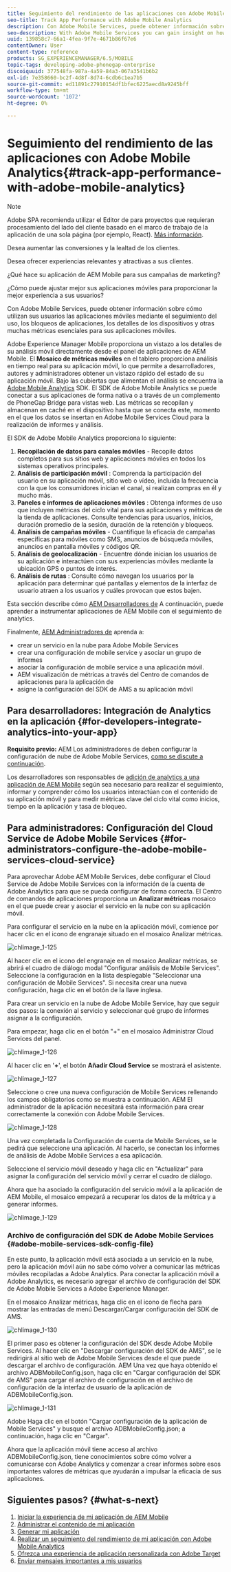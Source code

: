 ```yaml
---
title: Seguimiento del rendimiento de las aplicaciones con Adobe Mobile Analytics
seo-title: Track App Performance with Adobe Mobile Analytics
description: Con Adobe Mobile Services, puede obtener información sobre cómo utilizan sus usuarios las aplicaciones móviles mediante el seguimiento del uso, los bloqueos de aplicaciones, los detalles de los dispositivos y otras muchas métricas esenciales para sus aplicaciones móviles. Siga esta página para obtener más información.
seo-description: With Adobe Mobile Services you can gain insight on how your users are using your mobile apps by tracking usage, app crashes, device details and so many other critical metrics for your mobile apps. Follow this page to learn more.
uuid: 139858c7-66a1-4fea-9f7e-4671b86f67e6
contentOwner: User
content-type: reference
products: SG_EXPERIENCEMANAGER/6.5/MOBILE
topic-tags: developing-adobe-phonegap-enterprise
discoiquuid: 377548fa-987a-4a59-84a3-067a3541b6b2
exl-id: 7e358660-bc2f-4d8f-8d74-6cdb6c1ea7b5
source-git-commit: ed11891c27910154df1bfec6225aecd8a9245bff
workflow-type: tm+mt
source-wordcount: '1072'
ht-degree: 0%

---
```


# Seguimiento del rendimiento de las aplicaciones con Adobe Mobile Analytics{#track-app-performance-with-adobe-mobile-analytics}

>[!NOTE]
>
>Adobe SPA recomienda utilizar el Editor de para proyectos que requieran procesamiento del lado del cliente basado en el marco de trabajo de la aplicación de una sola página (por ejemplo, React). [Más información](/help/sites-developing/spa-overview.md).

Desea aumentar las conversiones y la lealtad de los clientes.

Desea ofrecer experiencias relevantes y atractivas a sus clientes.

¿Qué hace su aplicación de AEM Mobile para sus campañas de marketing?

¿Cómo puede ajustar mejor sus aplicaciones móviles para proporcionar la mejor experiencia a sus usuarios?

Con Adobe Mobile Services, puede obtener información sobre cómo utilizan sus usuarios las aplicaciones móviles mediante el seguimiento del uso, los bloqueos de aplicaciones, los detalles de los dispositivos y otras muchas métricas esenciales para sus aplicaciones móviles.

Adobe Experience Manager Mobile proporciona un vistazo a los detalles de su análisis móvil directamente desde el panel de aplicaciones de AEM Mobile. El **Mosaico de métricas móviles** en el tablero proporciona análisis en tiempo real para su aplicación móvil, lo que permite a desarrolladores, autores y administradores obtener un vistazo rápido del estado de su aplicación móvil. Bajo las cubiertas que alimentan el análisis se encuentra la [Adobe Mobile Analytics](https://www.adobe.com/ca/solutions/digital-analytics/mobile-web-apps-analytics.html) SDK. El SDK de Adobe Mobile Analytics se puede conectar a sus aplicaciones de forma nativa o a través de un complemento de PhoneGap Bridge para vistas web. Las métricas se recopilan y almacenan en caché en el dispositivo hasta que se conecta este, momento en el que los datos se insertan en Adobe Mobile Services Cloud para la realización de informes y análisis.

El SDK de Adobe Mobile Analytics proporciona lo siguiente:

1. **Recopilación de datos para canales móviles** - Recopile datos completos para sus sitios web y aplicaciones móviles en todos los sistemas operativos principales.
1. **Análisis de participación móvil** : Comprenda la participación del usuario en su aplicación móvil, sitio web o vídeo, incluida la frecuencia con la que los consumidores inician el canal, si realizan compras en él y mucho más.
1. **Paneles e informes de aplicaciones móviles** : Obtenga informes de uso que incluyen métricas del ciclo vital para sus aplicaciones y métricas de la tienda de aplicaciones. Consulte tendencias para usuarios, inicios, duración promedio de la sesión, duración de la retención y bloqueos.
1. **Análisis de campañas móviles** - Cuantifique la eficacia de campañas específicas para móviles como SMS, anuncios de búsqueda móviles, anuncios en pantalla móviles y códigos QR.
1. **Análisis de geolocalización** - Encuentre dónde inician los usuarios de su aplicación e interactúen con sus experiencias móviles mediante la ubicación GPS o puntos de interés.
1. **Análisis de rutas** : Consulte cómo navegan los usuarios por la aplicación para determinar qué pantallas y elementos de la interfaz de usuario atraen a los usuarios y cuáles provocan que estos bajen.

Esta sección describe cómo [AEM Desarrolladores de](#developers) A continuación, puede aprender a instrumentar aplicaciones de AEM Mobile con el seguimiento de analytics.

Finalmente, [AEM Administradores de](#administrators) aprenda a:

* crear un servicio en la nube para Adobe Mobile Services
* crear una configuración de mobile service y asociar un grupo de informes
* asociar la configuración de mobile service a una aplicación móvil.
* AEM visualización de métricas a través del Centro de comandos de aplicaciones para la aplicación de
* asigne la configuración del SDK de AMS a su aplicación móvil

## Para desarrolladores: Integración de Analytics en la aplicación {#for-developers-integrate-analytics-into-your-app}

**Requisito previo:** AEM Los administradores de deben configurar la configuración de nube de Adobe Mobile Services, [como se discute a continuación](#amscloudserviceconfig).

Los desarrolladores son responsables de [adición de analytics a una aplicación de AEM Mobile](/help/mobile/phonegap-add-analytics-to-apps.md) según sea necesario para realizar el seguimiento, informar y comprender cómo los usuarios interactúan con el contenido de su aplicación móvil y para medir métricas clave del ciclo vital como inicios, tiempo en la aplicación y tasa de bloqueo.

## Para administradores: Configuración del Cloud Service de Adobe Mobile Services {#for-administrators-configure-the-adobe-mobile-services-cloud-service}

Para aprovechar Adobe AEM Mobile Services, debe configurar el Cloud Service de Adobe Mobile Services con la información de la cuenta de Adobe Analytics para que se pueda configurar de forma correcta. El Centro de comandos de aplicaciones proporciona un **Analizar métricas** mosaico en el que puede crear y asociar el servicio en la nube con su aplicación móvil.

Para configurar el servicio en la nube en la aplicación móvil, comience por hacer clic en el icono de engranaje situado en el mosaico Analizar métricas.

![chlimage_1-125](assets/chlimage_1-125.png)

Al hacer clic en el icono del engranaje en el mosaico Analizar métricas, se abrirá el cuadro de diálogo modal &quot;Configurar análisis de Mobile Services&quot;. Seleccione la configuración en la lista desplegable &quot;Seleccionar una configuración de Mobile Services&quot;. Si necesita crear una nueva configuración, haga clic en el botón de la llave inglesa.

Para crear un servicio en la nube de Adobe Mobile Service, hay que seguir dos pasos: la conexión al servicio y seleccionar qué grupo de informes asignar a la configuración.

Para empezar, haga clic en el botón &quot;+&quot; en el mosaico Administrar Cloud Services del panel.

![chlimage_1-126](assets/chlimage_1-126.png)

Al hacer clic en &#39;**+**&#39;, el botón **Añadir Cloud Service** se mostrará el asistente.

![chlimage_1-127](assets/chlimage_1-127.png)

Seleccione o cree una nueva configuración de Mobile Services rellenando los campos obligatorios como se muestra a continuación. AEM El administrador de la aplicación necesitará esta información para crear correctamente la conexión con Adobe Mobile Services.

![chlimage_1-128](assets/chlimage_1-128.png)

Una vez completada la Configuración de cuenta de Mobile Services, se le pedirá que seleccione una aplicación. Al hacerlo, se conectan los informes de análisis de Adobe Mobile Services a esa aplicación.

Seleccione el servicio móvil deseado y haga clic en &quot;Actualizar&quot; para asignar la configuración del servicio móvil y cerrar el cuadro de diálogo.

Ahora que ha asociado la configuración del servicio móvil a la aplicación de AEM Mobile, el mosaico empezará a recuperar los datos de la métrica y a generar informes.

![chlimage_1-129](assets/chlimage_1-129.png)

### Archivo de configuración del SDK de Adobe Mobile Services {#adobe-mobile-services-sdk-config-file}

En este punto, la aplicación móvil está asociada a un servicio en la nube, pero la aplicación móvil aún no sabe cómo volver a comunicar las métricas móviles recopiladas a Adobe Analytics. Para conectar la aplicación móvil a Adobe Analytics, es necesario agregar el archivo de configuración del SDK de Adobe Mobile Services a Adobe Experience Manager.

En el mosaico Analizar métricas, haga clic en el icono de flecha para mostrar las entradas de menú Descargar/Cargar configuración del SDK de AMS.

![chlimage_1-130](assets/chlimage_1-130.png)

El primer paso es obtener la configuración del SDK desde Adobe Mobile Services. Al hacer clic en &quot;Descargar configuración del SDK de AMS&quot;, se le redirigirá al sitio web de Adobe Mobile Services desde el que puede descargar el archivo de configuración. AEM Una vez que haya obtenido el archivo ADBMobileConfig.json, haga clic en &quot;Cargar configuración del SDK de AMS&quot; para cargar el archivo de configuración en el archivo de configuración de la interfaz de usuario de la aplicación de ADBMobileConfig.json.

![chlimage_1-131](assets/chlimage_1-131.png)

Adobe Haga clic en el botón &quot;Cargar configuración de la aplicación de Mobile Services&quot; y busque el archivo ADBMobileConfig.json; a continuación, haga clic en &quot;Cargar&quot;.

Ahora que la aplicación móvil tiene acceso al archivo ADBMobileConfig.json, tiene conocimientos sobre cómo volver a comunicarse con Adobe Analytics y comenzar a crear informes sobre esos importantes valores de métricas que ayudarán a impulsar la eficacia de sus aplicaciones.

## Siguientes pasos? {#what-s-next}

1. [Iniciar la experiencia de mi aplicación de AEM Mobile](/help/mobile/starting-aem-phonegap-app.md)
1. [Administrar el contenido de mi aplicación](/help/mobile/phonegap-manage-app-content.md)
1. [Generar mi aplicación](/help/mobile/building-app-mobile-phonegap.md)
1. [Realizar un seguimiento del rendimiento de mi aplicación con Adobe Mobile Analytics](/help/mobile/phonegap-intro-to-app-analytics.md)
1. [Ofrezca una experiencia de aplicación personalizada con Adobe Target](/help/mobile/phonegap-aem-mobile-content-personalization.md)
1. [Enviar mensajes importantes a mis usuarios](/help/mobile/phonegap-push-notifications.md)
